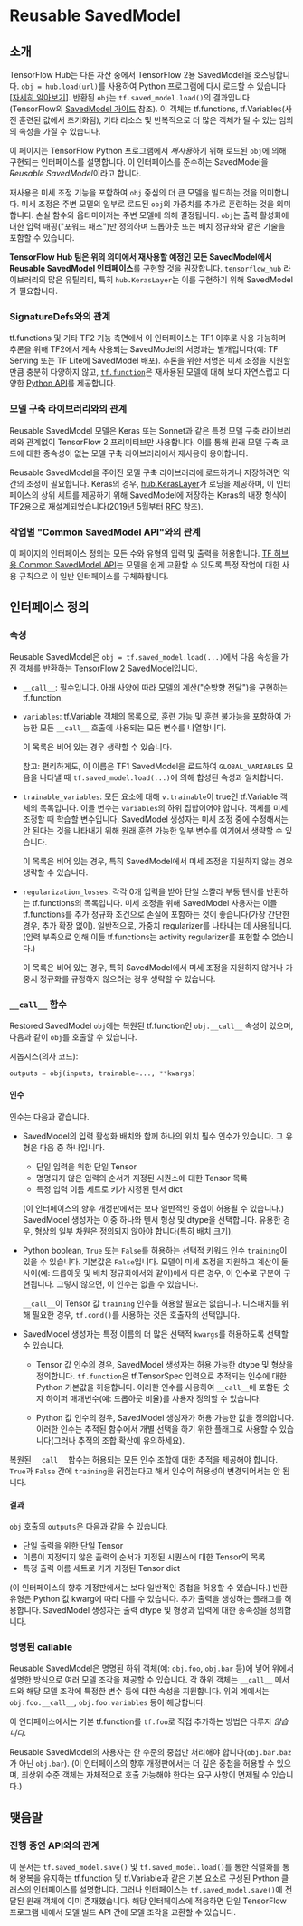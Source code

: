 <!--* freshness: { owner: 'kempy' reviewed: '2021-03-09' } *-->

# Reusable SavedModel

## 소개

TensorFlow Hub는 다른 자산 중에서 TensorFlow 2용 SavedModel을 호스팅합니다. `obj = hub.load(url)`를 사용하여 Python 프로그램에 다시 로드할 수 있습니다[[자세히 알아보기](tf2_saved_model)]. 반환된 `obj`는 `tf.saved_model.load()`의 결과입니다(TensorFlow의 [SavedModel 가이드](https://www.tensorflow.org/guide/saved_model) 참조). 이 객체는 tf.functions, tf.Variables(사전 훈련된 값에서 초기화됨), 기타 리소스 및 반복적으로 더 많은 객체가 될 수 있는 임의의 속성을 가질 수 있습니다.

이 페이지는 TensorFlow Python 프로그램에서 *재사용*하기 위해 로드된 `obj`에 의해 구현되는 인터페이스를 설명합니다. 이 인터페이스를 준수하는 SavedModel을 *Reusable SavedModel*이라고 합니다.

재사용은 미세 조정 기능을 포함하여 `obj` 중심의 더 큰 모델을 빌드하는 것을 의미합니다. 미세 조정은 주변 모델의 일부로 로드된 `obj`의 가중치를 추가로 훈련하는 것을 의미합니다. 손실 함수와 옵티마이저는 주변 모델에 의해 결정됩니다. `obj`는 출력 활성화에 대한 입력 매핑("포워드 패스")만 정의하며 드롭아웃 또는 배치 정규화와 같은 기술을 포함할 수 있습니다.

**TensorFlow Hub 팀은 위의 의미에서 재사용할 예정인 모든 SavedModel에서 Reusable SavedModel 인터페이스**를 구현할 것을 권장합니다. `tensorflow_hub` 라이브러리의 많은 유틸리티, 특히 `hub.KerasLayer`는 이를 구현하기 위해 SavedModel가 필요합니다.

### SignatureDefs와의 관계

tf.functions 및 기타 TF2 기능 측면에서 이 인터페이스는 TF1 이후로 사용 가능하며 추론을 위해 TF2에서 계속 사용되는 SavedModel의 서명과는 별개입니다(예: TF Serving 또는 TF Lite에 SavedModel 배포). 추론을 위한 서명은 미세 조정을 지원할 만큼 충분히 다양하지 않고, [`tf.function`](https://www.tensorflow.org/api_docs/python/tf/function)은 재사용된 모델에 대해 보다 자연스럽고 다양한 [Python API](https://www.tensorflow.org/tutorials/customization/performance)를 제공합니다.

### 모델 구축 라이브러리와의 관계

Reusable SavedModel 모델은 Keras 또는 Sonnet과 같은 특정 모델 구축 라이브러리와 관계없이 TensorFlow 2 프리미티브만 사용합니다. 이를 통해 원래 모델 구축 코드에 대한 종속성이 없는 모델 구축 라이브러리에서 재사용이 용이합니다.

Reusable SavedModel을 주어진 모델 구축 라이브러리에 로드하거나 저장하려면 약간의 조정이 필요합니다. Keras의 경우, [hub.KerasLayer](https://www.tensorflow.org/hub/api_docs/python/hub/KerasLayer)가 로딩을 제공하며, 이 인터페이스의 상위 세트를 제공하기 위해 SavedModel에 저장하는 Keras의 내장 형식이 TF2용으로 재설계되었습니다(2019년 5월부터 [RFC](https://github.com/tensorflow/community/blob/master/rfcs/20190509-keras-saved-model.md) 참조).

### 작업별 "Common SavedModel API"와의 관계

이 페이지의 인터페이스 정의는 모든 수와 유형의 입력 및 출력을 허용합니다. [TF 허브용 Common SavedModel API](common_saved_model_apis/index.md)는 모델을 쉽게 교환할 수 있도록 특정 작업에 대한 사용 규칙으로 이 일반 인터페이스를 구체화합니다.

## 인터페이스 정의

### 속성

Reusable SavedModel은 `obj = tf.saved_model.load(...)`에서 다음 속성을 가진 객체를 반환하는 TensorFlow 2 SavedModel입니다.

- `__call__`: 필수입니다. 아래 사양에 따라 모델의 계산("순방향 전달")을 구현하는 tf.function.

- `variables`: tf.Variable 객체의 목록으로, 훈련 가능 및 훈련 불가능을 포함하여 가능한 모든 `__call__` 호출에 사용되는 모든 변수를 나열합니다.

    이 목록은 비어 있는 경우 생략할 수 있습니다.

    참고: 편리하게도, 이 이름은 TF1 SavedModel을 로드하여 `GLOBAL_VARIABLES` 모음을 나타낼 때 `tf.saved_model.load(...)`에 의해 합성된 속성과 일치합니다.

- `trainable_variables`: 모든 요소에 대해 `v.trainable`이 true인 tf.Variable 객체의 목록입니다. 이들 변수는 `variables`의 하위 집합이어야 합니다. 객체를 미세 조정할 때 학습할 변수입니다. SavedModel 생성자는 미세 조정 중에 수정해서는 안 된다는 것을 나타내기 위해 원래 훈련 가능한 일부 변수를 여기에서 생략할 수 있습니다.

    이 목록은 비어 있는 경우, 특히 SavedModel에서 미세 조정을 지원하지 않는 경우 생략할 수 있습니다.

- `regularization_losses`: 각각 0개 입력을 받아 단일 스칼라 부동 텐서를 반환하는 tf.functions의 목록입니다. 미세 조정을 위해 SavedModel 사용자는 이들 tf.functions를 추가 정규화 조건으로 손실에 포함하는 것이 좋습니다(가장 간단한 경우, 추가 확장 없이). 일반적으로, 가중치 regularizer를 나타내는 데 사용됩니다. (입력 부족으로 인해 이들 tf.functions는 activity regularizer를 표현할 수 없습니다.)

    이 목록은 비어 있는 경우, 특히 SavedModel에서 미세 조정을 지원하지 않거나 가중치 정규화를 규정하지 않으려는 경우 생략할 수 있습니다.

### `__call__` 함수

Restored SavedModel `obj`에는 복원된 tf.function인 `obj.__call__` 속성이 있으며, 다음과 같이 `obj`를 호출할 수 있습니다.

시놉시스(의사 코드):

```python
outputs = obj(inputs, trainable=..., **kwargs)
```

#### 인수

인수는 다음과 같습니다.

- SavedModel의 입력 활성화 배치와 함께 하나의 위치 필수 인수가 있습니다. 그 유형은 다음 중 하나입니다.

    - 단일 입력을 위한 단일 Tensor
    - 명명되지 않은 입력의 순서가 지정된 시퀀스에 대한 Tensor 목록
    - 특정 입력 이름 세트로 키가 지정된 텐서 dict

    (이 인터페이스의 향후 개정판에서는 보다 일반적인 중첩이 허용될 수 있습니다.) SavedModel 생성자는 이중 하나와 텐서 형상 및 dtype을 선택합니다. 유용한 경우, 형상의 일부 차원은 정의되지 않아야 합니다(특히 배치 크기).

- Python boolean, `True` 또는 `False`를 허용하는 선택적 키워드 인수 `training`이 있을 수 있습니다. 기본값은 `False`입니다. 모델이 미세 조정을 지원하고 계산이 둘 사이(예: 드롭아웃 및 배치 정규화에서와 같이)에서 다른 경우, 이 인수로 구분이 구현됩니다. 그렇지 않으면, 이 인수는 없을 수 있습니다.

    `__call__`이 Tensor 값 `training` 인수를 허용할 필요는 없습니다. 디스패치를 위해 필요한 경우, `tf.cond()`를 사용하는 것은 호출자의 선택입니다.

- SavedModel 생성자는 특정 이름의 더 많은 선택적 `kwargs`를 허용하도록 선택할 수 있습니다.

    - Tensor 값 인수의 경우, SavedModel 생성자는 허용 가능한 dtype 및 형상을 정의합니다. `tf.function`은 tf.TensorSpec 입력으로 추적되는 인수에 대한 Python 기본값을 허용합니다. 이러한 인수를 사용하여 `__call__`에 포함된 숫자 하이퍼 매개변수(예: 드롭아웃 비율)를 사용자 정의할 수 있습니다.

    - Python 값 인수의 경우, SavedModel 생성자가 허용 가능한 값을 정의합니다. 이러한 인수는 추적된 함수에서 개별 선택을 하기 위한 플래그로 사용할 수 있습니다(그러나 추적의 조합 확산에 유의하세요).

복원된 `__call__` 함수는 허용되는 모든 인수 조합에 대한 추적을 제공해야 합니다. `True`과 `False` 간에 `training`을 뒤집는다고 해서 인수의 허용성이 변경되어서는 안 됩니다.

#### 결과

`obj` 호출의 `outputs`은 다음과 같을 수 있습니다.

- 단일 출력을 위한 단일 Tensor
- 이름이 지정되지 않은 출력의 순서가 지정된 시퀀스에 대한 Tensor의 목록
- 특정 출력 이름 세트로 키가 지정된 Tensor dict

(이 인터페이스의 향후 개정판에서는 보다 일반적인 중첩을 허용할 수 있습니다.) 반환 유형은 Python 값 kwarg에 따라 다를 수 있습니다. 추가 출력을 생성하는 플래그를 허용합니다. SavedModel 생성자는 출력 dtype 및 형상과 입력에 대한 종속성을 정의합니다.

### 명명된 callable

Reusable SavedModel은 명명된 하위 객체(예: `obj.foo`, `obj.bar` 등)에 넣어 위에서 설명한 방식으로 여러 모델 조각을 제공할 수 있습니다. 각 하위 객체는 `__call__` 메서드와 해당 모델 조각에 특정한 변수 등에 대한 속성을 지원합니다. 위의 예에서는 `obj.foo.__call__`, `obj.foo.variables` 등이 해당합니다.

이 인터페이스에서는 기본 tf.function를 `tf.foo`로 직접 추가하는 방법은 다루지 *않습니다.*

Reusable SavedModel의 사용자는 한 수준의 중첩만 처리해야 합니다(`obj.bar.baz`가 아닌 `obj.bar`). (이 인터페이스의 향후 개정판에서는 더 깊은 중첩을 허용할 수 있으며, 최상위 수준 객체는 자체적으로 호출 가능해야 한다는 요구 사항이 면제될 수 있습니다.)

## 맺음말

### 진행 중인 API와의 관계

이 문서는 `tf.saved_model.save()` 및 `tf.saved_model.load()`를 통한 직렬화를 통해 왕복을 유지하는 tf.function 및 tf.Variable과 같은 기본 요소로 구성된 Python 클래스의 인터페이스를 설명합니다. 그러나 인터페이스는 `tf.saved_model.save()`에 전달된 원래 객체에 이미 존재했습니다. 해당 인터페이스에 적응하면 단일 TensorFlow 프로그램 내에서 모델 빌드 API 간에 모델 조각을 교환할 수 있습니다.
